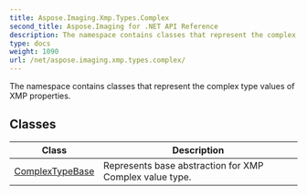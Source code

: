```yaml
---
title: Aspose.Imaging.Xmp.Types.Complex
second_title: Aspose.Imaging for .NET API Reference
description: The namespace contains classes that represent the complex type values of XMP properties
type: docs
weight: 1090
url: /net/aspose.imaging.xmp.types.complex/
---
```

The namespace contains classes that represent the complex type values of XMP properties.

## Classes

| Class | Description |
| --- | --- |
| [ComplexTypeBase](./complextypebase/) | Represents base abstraction for XMP Complex value type. |


